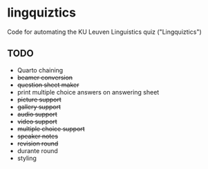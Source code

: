 # lingquiztics
Code for automating the KU Leuven Linguistics quiz ("Lingquiztics")

## TODO

- Quarto chaining
- ~~beamer conversion~~
- ~~question sheet maker~~
- print multiple choice answers on answering sheet
- ~~picture support~~
- ~~gallery support~~
- ~~audio support~~
- ~~video support~~
- ~~multiple choice support~~
- ~~speaker notes~~
- ~~revision round~~
- durante round
- styling